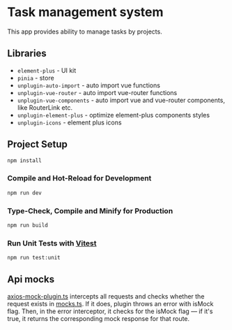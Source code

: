 # Task management system

This app provides ability to manage tasks by projects.

## Libraries

- `element-plus` - UI kit
- `pinia` - store
- `unplugin-auto-import` - auto import vue functions
- `unplugin-vue-router` - auto import vue-router functions
- `unplugin-vue-components` - auto import vue and vue-router components, like RouterLink etc.
- `unplugin-element-plus` - optimize element-plus components styles
- `unplugin-icons` - element plus icons

## Project Setup

```sh
npm install
```

### Compile and Hot-Reload for Development

```sh
npm run dev
```

### Type-Check, Compile and Minify for Production

```sh
npm run build
```

### Run Unit Tests with [Vitest](https://vitest.dev/)

```sh
npm run test:unit
```

## Api mocks

[axios-mock-plugin.ts](src/plugins/api/axios-mock-plugin.ts) intercepts all requests and checks whether the request
exists in [mocks.ts](src/plugins/api/mocks.ts). If it does, plugin throws an error with isMock flag. Then, in the error
interceptor, it checks for the isMock flag — if it's true, it returns the corresponding mock response for that route.
